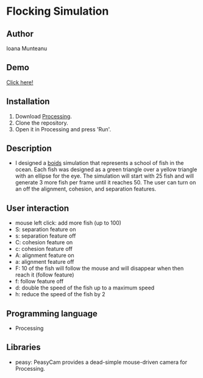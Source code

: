 # Flocking Simulation

## Author
Ioana Munteanu

## Demo
[Click here!](https://www.youtube.com/watch?v=h5s_Ff2kHNM)

## Installation
1. Download [Processing](https://processing.org/download/).
2. Clone the repository.
3. Open it in Processing and press 'Run'.

## Description
 - I designed a [boids](https://en.wikipedia.org/wiki/Boids) simulation that represents a school of fish in the ocean. Each fish was designed as a green triangle over a yellow triangle with an ellipse for the eye. The simulation will start with 25 fish and will generate 3 more fish per frame until it reaches 50. The user can turn on an off the alignment, cohesion, and separation features.
 
## User interaction
 - mouse left click: add more fish (up to 100)
 - S: separation feature on
 - s: separation feature off
 - C: cohesion feature on
 - c: cohesion feature off
 - A: alignment feature on
 - a: alignment feature off
 - F: 10 of the fish will follow the mouse and will disappear when then reach it (follow feature)
 - f: follow feature off
 - d: double the speed of the fish up to a maximum speed
 - h: reduce the speed of the fish by 2

## Programming language
- Processing 

## Libraries 
 - peasy: PeasyCam provides a dead-simple mouse-driven camera for Processing.

